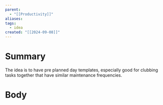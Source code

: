 ```yaml
---
parent:
  - "[[Productivity]]"
aliases: 
tags:
  - idea
created: "[[2024-09-08]]"
---
```

# Summary 
The idea is to have pre planned day templates, especially good for clubbing tasks together that have similar maintenance frequencies.
# Body

